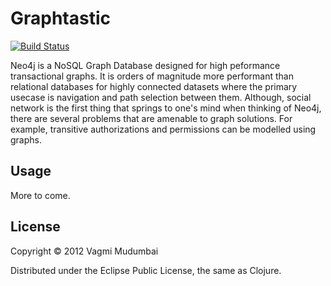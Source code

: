 # Graphtastic

[![Build Status](https://travis-ci.org/vagmi/graphtastic.png?branch=master)](https://travis-ci.org/vagmi/graphtastic)

Neo4j is a NoSQL Graph Database designed for high peformance transactional graphs. It is orders of magnitude more performant than relational databases for highly connected datasets where the primary usecase is navigation and path selection between them. Although, social network is the first thing that springs to one's mind when thinking of Neo4j, there are several problems that are amenable to graph solutions. For example, transitive authorizations and permissions can be modelled using graphs.

## Usage

More to come.

## License

Copyright © 2012 Vagmi Mudumbai

Distributed under the Eclipse Public License, the same as Clojure.
